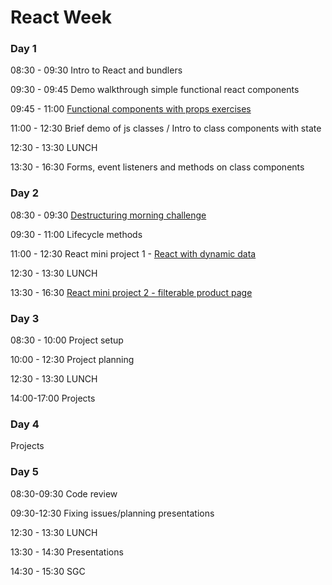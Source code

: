 # React Week

### Day 1

08:30 - 09:30 Intro to React and bundlers

09:30 - 09:45 Demo walkthrough simple functional react components

09:45 - 11:00 [Functional components with props exercises](https://github.com/rithmschool/react_exercises/tree/master/01-introduction-to-react/jsx-and-babel)

11:00 - 12:30 Brief demo of js classes / Intro to class components with state

12:30 - 13:30 LUNCH

13:30 - 16:30 Forms, event listeners and methods on class components

### Day 2

08:30 - 09:30 [Destructuring morning challenge](https://github.com/oliverjam/learn-destructuring)

09:30 - 11:00 Lifecycle methods

11:00 - 12:30 React mini project 1 - [React with dynamic data](https://github.com/oliverjam/react-dynamic-data-workshop)

12:30 - 13:30 LUNCH

13:30 - 16:30 [React mini project 2 - filterable product page](https://github.com/oliverjam/react-food-workshop)

### Day 3

08:30 - 10:00 Project setup

10:00 - 12:30 Project planning

12:30 - 13:30 LUNCH

14:00-17:00 Projects

### Day 4

Projects

### Day 5

08:30-09:30 Code review

09:30-12:30 Fixing issues/planning presentations

12:30 - 13:30 LUNCH

13:30 - 14:30 Presentations

14:30 - 15:30 SGC
